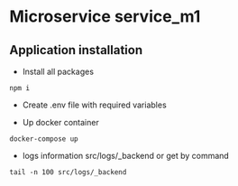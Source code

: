 # Microservice service_m1

## Application installation

- Install all packages
```
npm i
```

- Create .env file with required variables


- Up docker container
```
docker-compose up
```


- logs information src/logs/_backend or get by command
```
tail -n 100 src/logs/_backend 
```
